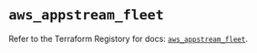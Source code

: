 # `aws_appstream_fleet`

Refer to the Terraform Registory for docs: [`aws_appstream_fleet`](https://registry.terraform.io/providers/hashicorp/aws/5.11.0/docs/resources/appstream_fleet).
